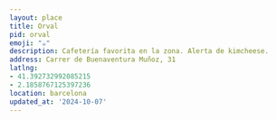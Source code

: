 ```yaml
---
layout: place
title: Orval
pid: orval
emoji: "☕️"
description: Cafetería favorita en la zona. Alerta de kimcheese.
address: Carrer de Buenaventura Muñoz, 31
latlng:
- 41.392732992085215
- 2.1858767125397236
location: barcelona
updated_at: '2024-10-07'
---
```

